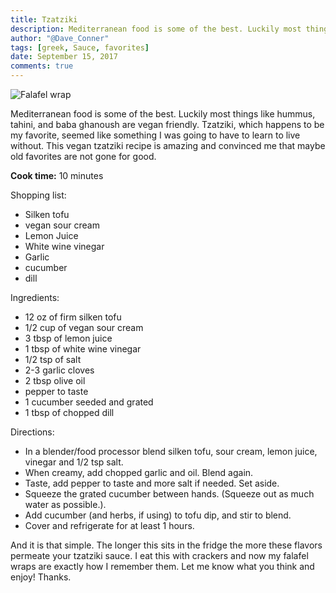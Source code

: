 ```yaml
---
title: Tzatziki
description: Mediterranean food is some of the best. Luckily most things like hummus, tahini, and baba ghanoush are vegan friendly. Tzatziki, which happens to be my favorite, seemed like something I was going to have to learn to live without. This vegan tzatziki recipe is amazing and convinced me that maybe old favorites are not gone for good.
author: "@Dave_Conner"
tags: [greek, Sauce, favorites]
date: September 15, 2017
comments: true
---
```


![Falafel wrap](/static/img/falafel.jpg)

Mediterranean food is some of the best. Luckily most things like hummus, tahini, and baba ghanoush are vegan friendly. Tzatziki, which happens to be my favorite, seemed like something I was going to have to learn to live without. This vegan tzatziki recipe is amazing and convinced me that maybe old favorites are not gone for good.

**Cook time:** 10 minutes

Shopping list:
- Silken tofu
- vegan sour cream
- Lemon Juice
- White wine vinegar
- Garlic
- cucumber
- dill

Ingredients:
- 12 oz of firm silken tofu
- 1/2 cup of vegan sour cream
- 3 tbsp of lemon juice
- 1 tbsp of white wine vinegar
- 1/2 tsp of salt
- 2-3 garlic cloves
- 2 tbsp olive oil
- pepper to taste
- 1 cucumber seeded and grated
- 1 tbsp of chopped dill

Directions:
- In a blender/food processor blend silken tofu, sour cream, lemon juice, vinegar and 1/2 tsp salt.
- When creamy, add chopped garlic and oil. Blend again.
- Taste, add pepper to taste and more salt if needed. Set aside.
- Squeeze the grated cucumber between hands. (Squeeze out as much water as possible.).
- Add cucumber (and herbs, if using) to tofu dip, and stir to blend.
- Cover and refrigerate for at least 1 hours.

And it is that simple. The longer this sits in the fridge the more these flavors permeate your tzatziki sauce. I eat this with crackers and now my falafel wraps are exactly how I remember them. Let me know what you think and enjoy! Thanks.
